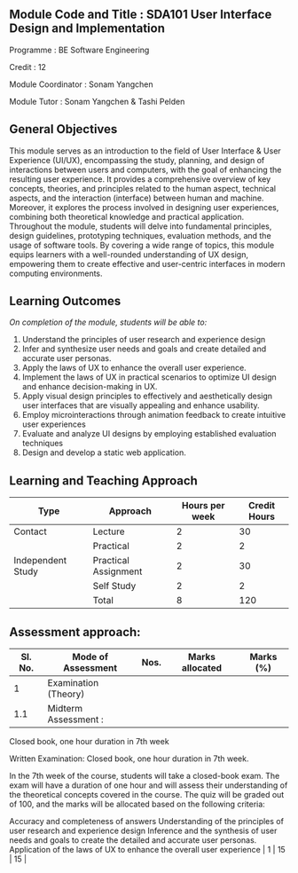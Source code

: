 Module Code and Title	:	SDA101 User Interface Design and Implementation
--
Programme			:	BE Software Engineering

Credit				:	12

Module Coordinator		:	Sonam Yangchen

Module Tutor			:	Sonam Yangchen & Tashi Pelden


General Objectives 
--
This module serves as an introduction to the field of User Interface & User Experience (UI/UX), encompassing the study, planning, and design of interactions between users and computers, with the goal of enhancing the resulting user experience. It provides a comprehensive overview of key concepts, theories, and principles related to the human aspect, technical aspects, and the interaction (interface) between human and machine. Moreover, it explores the process involved in designing user experiences, combining both theoretical knowledge and practical application. Throughout the module, students will delve into fundamental principles, design guidelines, prototyping techniques, evaluation methods, and the usage of software tools. By covering a wide range of topics, this module equips learners with a well-rounded understanding of UX design, empowering them to create effective and user-centric interfaces in modern computing environments.

Learning Outcomes
--
_On completion of the module, students will be able to:_
1. Understand the principles of user research and experience design
2. Infer and synthesize user needs and goals and create detailed and accurate user personas.
3. Apply the laws of UX to enhance the overall user experience.
4. Implement the laws of UX in practical scenarios to optimize UI design and enhance decision-making in UX.
5. Apply visual design principles to effectively and aesthetically design user interfaces that are visually appealing and enhance usability.
6. Employ microinteractions through animation feedback to create intuitive user experiences 
7. Evaluate and analyze UI designs by employing established evaluation techniques
8. Design and develop a static web application.

Learning and Teaching Approach
--
| Type | Approach | Hours per week | Credit Hours |
|------|----------|----------------|--------------|
| Contact | Lecture | 2 | 30 |
|         | Practical | 2 | 2 | 30 |
| Independent Study | Practical Assignment | 2 | 30 |
|         | Self Study | 2 | 2 | 30 |
|         | Total | 8 | 120 |

Assessment approach:
--
| SI. No. | Mode of Assessment | Nos. | Marks allocated | Marks (%) |
|------|----------|----------------|--------------|------|
| 1 | Examination (Theory) |
| 1.1 | Midterm Assessment : 

Closed book, one hour duration in 7th  week

Written Examination: Closed book, one hour duration in 7th week.

In the 7th week of the course, students will take a closed-book exam. The exam will have a duration of one hour and will assess their understanding of the theoretical concepts covered in the course. The quiz will be graded out of 100, and the marks will be allocated based on the following criteria:

Accuracy and completeness of answers
Understanding of  the principles of user research and experience design
Inference and the synthesis of  user needs and goals to create the  detailed and accurate user personas.
Application of  the laws of UX to enhance the overall user experience | 1 | 15 | 15 |








